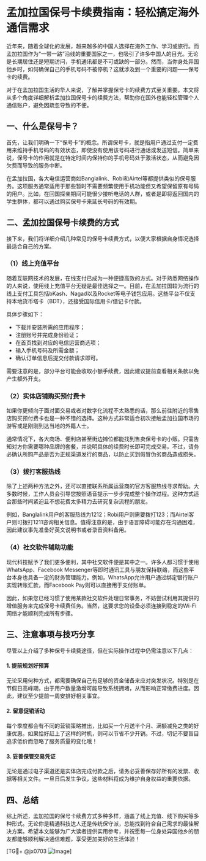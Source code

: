 # 孟加拉国保号卡续费指南：轻松搞定海外通信需求

近年来，随着全球化的发展，越来越多的中国人选择在海外工作、学习或旅行。而孟加拉国作为“一带一路”沿线的重要国家之一，也吸引了许多中国人的目光。无论是长期居住还是短期访问，手机通讯都是不可或缺的一部分。然而，当你身处异国他乡时，如何确保自己的手机号码不被停机？这就涉及到一个重要的问题——保号卡的续费。

对于在孟加拉国生活的华人来说，了解并掌握保号卡的续费方式至关重要。本文将从多个角度详细解析孟加拉国保号卡的续费方法，帮助你在国外也能轻松管理个人通信账户，避免因疏忽导致的不便。

## 一、什么是保号卡？

首先，让我们明确一下“保号卡”的概念。所谓保号卡，就是指用户通过支付一定费用来维持手机号码的有效状态，即使没有使用该号码进行通话或发送短信。简单来说，保号卡的作用就是在特定时间内保持你的手机号码处于激活状态，从而避免因欠费而导致的服务中断。

在孟加拉国，各大电信运营商如Banglalink、Robi和Airtel等都提供类似的保号服务。这项服务通常适用于那些暂时不需要频繁使用手机功能但又希望保留原有号码的用户。比如，在回国探亲期间可能很少接听电话的人群，或者是即将返回国内的学生群体，都可以通过购买保号卡来延长号码的有效期。

## 二、孟加拉国保号卡续费的方式

接下来，我们将详细介绍几种常见的保号卡续费方式，以便大家根据自身情况选择最适合自己的方案。

### （1）线上充值平台

随着互联网技术的发展，在线支付已成为一种便捷高效的方式。对于熟悉网络操作的人来说，使用线上充值平台无疑是最佳选择之一。目前，在孟加拉国较为流行的线上支付工具包括bKash、Nagad以及Rocket等电子钱包应用。这些平台不仅支持本地货币塔卡（BDT），还接受国际信用卡/借记卡付款。

具体步骤如下：
- 下载并安装所需的应用程序；
- 注册账号并完成身份验证；
- 在首页找到对应的电信运营商选项；
- 输入手机号码及所需金额；
- 确认订单信息后提交付款请求即可。

需要注意的是，部分平台可能会收取小额手续费，因此建议提前查看相关条款以免产生额外开支。

### （2）实体店铺购买预付费卡

如果你更倾向于面对面交易或者对数字化流程不太熟悉的话，那么前往附近的零售店购买预付费卡也是一种不错的选择。这种方式非常适合初次接触孟加拉国市场的游客或是刚刚到达当地的外籍人士。

通常情况下，各大商场、便利店甚至街边摊位都能找到售卖保号卡的小贩。只需告知对方你需要哪种品牌的套餐，并说明具体的续费时长即可完成交易。不过，请务必确认所购产品是否为正规渠道发行的商品，以防止买到假冒伪劣商品造成损失。

### （3）拨打客服热线

除了上述两种方法之外，还可以直接联系所属运营商的官方客服热线寻求帮助。大多数时候，工作人员会引导您按照语音提示一步步完成整个操作过程。这种方式适合那些时间紧迫且不想花费太多精力去研究复杂流程的朋友。

例如，Banglalink用户的客服热线为1212；Robi用户则需要拨打123；而Airtel客户则可拨打1211咨询相关信息。值得注意的是，由于语言障碍可能存在沟通困难，因此建议事先准备好英文说明书或者录音资料备用。

### （4）社交软件辅助功能

现代科技赋予了我们更多便利，其中社交软件便是其中之一。许多人都习惯于使用WhatsApp、Facebook Messenger等即时通讯工具与朋友保持联络，而这些平台本身也具备一定的财务管理能力。例如，WhatsApp允许用户通过绑定银行账户实现转账汇款，而Facebook Pay则可以直接用于支付账单。

因此，如果您已经习惯了使用某款社交软件处理日常事务，不妨尝试利用其提供的增值服务来完成保号卡续费任务。当然，这要求您的设备必须连接到稳定的Wi-Fi网络才能顺利完成所有步骤。

## 三、注意事项与技巧分享

尽管以上介绍了多种保号卡续费途径，但在实际操作过程中仍需注意以下几点：

#### 1. 提前规划好预算
无论采用何种方式，都需要确保自己有足够的资金储备来应对突发状况。特别是在节假日高峰期，由于用户数量激增可能导致系统拥堵，从而影响正常缴费进度。因此，建议至少提前一周安排好相关事宜。

#### 2. 留意促销活动
每个季度都会有不同的营销策略推出，比如买一个月送半个月、满额减免之类的好康优惠。如果恰好赶上了这样的时机，则可以节省不少开销。不过，切记不要盲目追求低价而忽略了服务质量的变化哦！

#### 3. 妥善保管交易凭证
无论是通过电子渠道还是实体店完成付款之后，请务必妥善保存好所有的发票、收据等相关文件。一旦日后发生争议，这些材料将成为维护自身权益的重要依据。

## 四、总结

综上所述，孟加拉国的保号卡续费方式多种多样，涵盖了线上充值、线下购买等多种形式。无论你是精通科技达人还是传统保守派，总能找到符合自己需求的最佳解决方案。希望本文能够为广大读者提供实用参考，并祝愿每一位身处异国他乡的朋友都能够顺利解决通信难题，享受更加美好的生活体验！

[TG💪+ @jx0703 ![Image](https://github.com/user-attachments/assets/dbca1d08-cadb-493c-b0ec-ad6f7a83f270)]